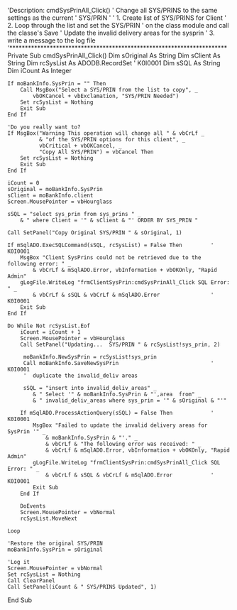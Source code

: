 







'Description:   cmdSysPrinAll_Click()
'               Change all SYS/PRINS to the same settings as the current
'               SYS/PRIN
'
'               1.  Create list of SYS/PRINS for Client
'               2.  Loop through the list and set the SYS/PRIN
'                   on the class module and call the classe's Save
'                   Update the invalid delivery areas for the sysprin
'               3.  write a message to the log file
'**********************************************************************
Private Sub cmdSysPrinAll_Click()
Dim sOriginal               As String
Dim sClient                 As String
Dim rcSysList               As ADODB.RecordSet                      ' K0I0001
Dim sSQL                    As String
Dim iCount                  As Integer
 
    If moBankInfo.SysPrin = "" Then
        Call MsgBox("Select a SYS/PRIN from the list to copy", _
            vbOKCancel + vbExclamation, "SYS/PRIN Needed")
        Set rcSysList = Nothing
        Exit Sub
    End If
 
    'Do you really want to?
    If MsgBox("Warning This operation will change all " & vbCrLf _
              & "of the SYS/PRIN options for this client", _
              vbCritical + vbOKCancel, _
              "Copy All SYS/PRIN") = vbCancel Then
        Set rcSysList = Nothing
        Exit Sub
    End If
    
    iCount = 0
    sOriginal = moBankInfo.SysPrin
    sClient = moBankInfo.client
    Screen.MousePointer = vbHourglass
    
    sSQL = "select sys_prin from sys_prins " _
        & " where Client = '" & sClient & "' ORDER BY SYS_PRIN "
 
    Call SetPanel("Copy Original SYS/PRIN " & sOriginal, 1)
 
    If mSqlADO.ExecSQLCommand(sSQL, rcSysList) = False Then         ' K0I0001
        MsgBox "Client SysPrins could not be retrieved due to the following error: " _
            & vbCrLf & mSqlADO.Error, vbInformation + vbOKOnly, "Rapid Admin"
        gLogFile.WriteLog "frmClientSysPrin:cmdSysPrinAll_Click SQL Error: " _
            & vbCrLf & sSQL & vbCrLf & mSqlADO.Error                ' K0I0001
        Exit Sub
    End If
 
    Do While Not rcSysList.Eof
        iCount = iCount + 1
        Screen.MousePointer = vbHourglass
        Call SetPanel("Updating...  SYS/PRIN " & rcSysList!sys_prin, 2)
 
         moBankInfo.NewSysPrin = rcSysList!sys_prin
         Call moBankInfo.SaveNewSysPrin                             ' K0I0001
         '  duplicate the invalid_deliv areas
         
         sSQL = "insert into invalid_deliv_areas" _
            & " Select '" & moBankInfo.SysPrin & "',area  from" _
            & " invalid_deliv_areas where sys_prin = '" & sOriginal & "'"
 
        If mSqlADO.ProcessActionQuery(sSQL) = False Then            ' K0I0001
            MsgBox "Failed to update the invalid delivery areas for SysPrin '" _
                & moBankInfo.SysPrin & "'." _
                & vbCrLf & "The following error was received: " _
                & vbCrLf & mSqlADO.Error, vbInformation + vbOKOnly, "Rapid Admin"
            gLogFile.WriteLog "frmClientSysPrin:cmdSysPrinAll_Click SQL Error: " _
                & vbCrLf & sSQL & vbCrLf & mSqlADO.Error            ' K0I0001
            Exit Sub
        End If
 
        DoEvents
        Screen.MousePointer = vbNormal
        rcSysList.MoveNext
 
    Loop
 
    'Restore the original SYS/PRIN
    moBankInfo.SysPrin = sOriginal
 
    'Log it
    Screen.MousePointer = vbNormal
    Set rcSysList = Nothing
    Call ClearPanel
    Call SetPanel(iCount & " SYS/PRINS Updated", 1)
 
End Sub



